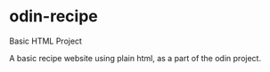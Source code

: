 # odin-recipe
Basic HTML Project

A basic recipe website using plain html, as a part of the odin project.
